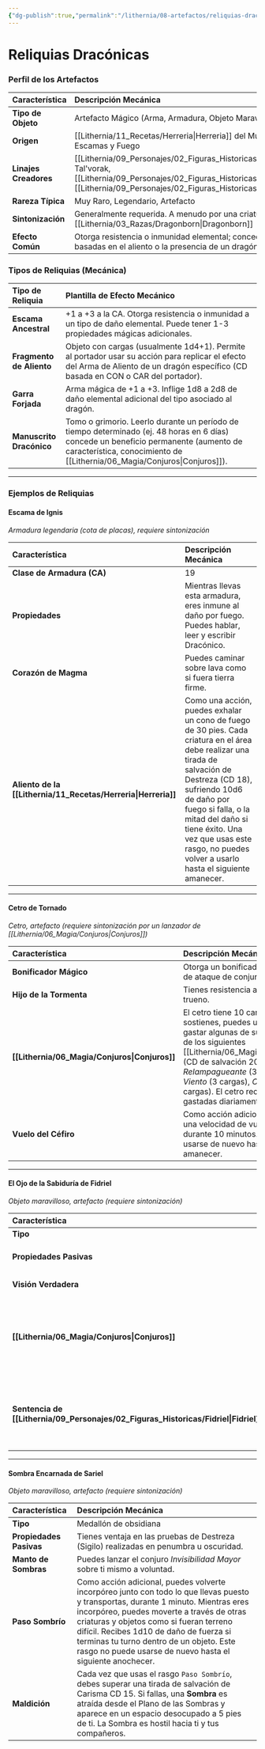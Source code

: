 ```yaml
---
{"dg-publish":true,"permalink":"/lithernia/08-artefactos/reliquias-draconicas/","title":"Reliquias Dracónicas","tags":["lithernia","artefacto","lore"]}
---
```


# Reliquias Dracónicas

### Perfil de los Artefactos

| Característica | Descripción Mecánica |
| :--- | :--- |
| **Tipo de Objeto** | Artefacto Mágico (Arma, Armadura, Objeto Maravilloso) |
| **Origen** | [[Lithernia/11_Recetas/Herreria\|Herreria]] del Mundo, Era de las Escamas y Fuego |
| **Linajes Creadores** | [[Lithernia/09_Personajes/02_Figuras_Historicas/Ignis\|Ignis]], Tal'vorak, [[Lithernia/09_Personajes/02_Figuras_Historicas/Fidriel\|Fidriel]], [[Lithernia/09_Personajes/02_Figuras_Historicas/Sariel\|Sariel]] |
| **Rareza Típica** | Muy Raro, Legendario, Artefacto |
| **Sintonización** | Generalmente requerida. A menudo por una criatura con [[Lithernia/03_Razas/Dragonborn\|Dragonborn]]|ascendencia dracónica]] o una clase específica. |
| **Efecto Común** | Otorga resistencia o inmunidad elemental; concede habilidades basadas en el aliento o la presencia de un dragón. |

### Tipos de Reliquias (Mecánica)

| Tipo de Reliquia | Plantilla de Efecto Mecánico |
| :--- | :--- |
| **Escama Ancestral** | +1 a +3 a la CA. Otorga resistencia o inmunidad a un tipo de daño elemental. Puede tener 1-3 propiedades mágicas adicionales. |
| **Fragmento de Aliento** | Objeto con cargas (usualmente 1d4+1). Permite al portador usar su acción para replicar el efecto del Arma de Aliento de un dragón específico (CD basada en CON o CAR del portador). |
| **Garra Forjada** | Arma mágica de +1 a +3. Inflige 1d8 a 2d8 de daño elemental adicional del tipo asociado al dragón. |
| **Manuscrito Dracónico** | Tomo o grimorio. Leerlo durante un período de tiempo determinado (ej. 48 horas en 6 días) concede un beneficio permanente (aumento de característica, conocimiento de [[Lithernia/06_Magia/Conjuros\|Conjuros]]). |

---
### Ejemplos de Reliquias

#### Escama de Ignis
*Armadura legendaria (cota de placas), requiere sintonización*

| Característica | Descripción Mecánica |
| :--- | :--- |
| **Clase de Armadura (CA)** | 19 |
| **Propiedades** | Mientras llevas esta armadura, eres inmune al daño por fuego. Puedes hablar, leer y escribir Dracónico. |
| **Corazón de Magma** | Puedes caminar sobre lava como si fuera tierra firme. |
| **Aliento de la [[Lithernia/11_Recetas/Herreria\|Herreria]]** | Como una acción, puedes exhalar un cono de fuego de 30 pies. Cada criatura en el área debe realizar una tirada de salvación de Destreza (CD 18), sufriendo 10d6 de daño por fuego si falla, o la mitad del daño si tiene éxito. Una vez que usas este rasgo, no puedes volver a usarlo hasta el siguiente amanecer. |

---
#### Cetro de Tornado
*Cetro, artefacto (requiere sintonización por un lanzador de [[Lithernia/06_Magia/Conjuros\|Conjuros]])*

| Característica | Descripción Mecánica |
| :--- | :--- |
| **Bonificador Mágico** | Otorga un bonificador de +3 a las tiradas de ataque de conjuro. |
| **Hijo de la Tormenta** | Tienes resistencia al daño por rayo y trueno. |
| **[[Lithernia/06_Magia/Conjuros\|Conjuros]]** | El cetro tiene 10 cargas. Mientras lo sostienes, puedes usar una acción para gastar algunas de sus cargas y lanzar uno de los siguientes [[Lithernia/06_Magia/Conjuros\|Conjuros]] (CD de salvación 20): *Rayo Relampagueante* (3 cargas), *Muro de Viento* (3 cargas), *Controlar el Clima* (8 cargas). El cetro recupera 1d6 + 4 cargas gastadas diariamente al amanecer. |
| **Vuelo del Céfiro** | Como acción adicional, puedes obtener una velocidad de vuelo de 60 pies durante 10 minutos. Este rasgo no puede usarse de nuevo hasta el siguiente amanecer. |

---
#### El Ojo de la Sabiduría de Fidriel
*Objeto maravilloso, artefacto (requiere sintonización)*

| Característica | Descripción Mecánica |
| :--- | :--- |
| **Tipo** | Amuleto |
| **Propiedades Pasivas** | Tu puntuación de Sabiduría aumenta en 2, hasta un máximo de 24. Tienes ventaja en las tiradas de salvación contra ser encantado o asustado. |
| **Visión Verdadera** | Mientras llevas el amuleto, tienes visión verdadera en un radio de 60 pies. |
| **[[Lithernia/06_Magia/Conjuros\|Conjuros]]** | Puedes lanzar los siguientes [[Lithernia/06_Magia/Conjuros\|Conjuros]] sin necesidad de componentes materiales: *Detectar Magia* (a voluntad), *Detectar Pensamientos* (a voluntad, CD de salvación de Sabiduría 18), *Conocimiento de [[Lithernia/09_Personajes/Leyendas\|Leyendas]]* (1 vez al día). |
| **Sentencia de [[Lithernia/09_Personajes/02_Figuras_Historicas/Fidriel\|Fidriel]]** | Como reacción cuando una criatura que puedes ver a 60 pies de ti lanza un conjuro, puedes forzarla a hacer una tirada de salvación de Inteligencia CD 18. Si falla, el conjuro no tiene efecto y el lanzador sufre 5d6 de daño psíquico. Este rasgo no puede usarse de nuevo hasta el siguiente amanecer. |

---
#### Sombra Encarnada de Sariel
*Objeto maravilloso, artefacto (requiere sintonización)*

| Característica | Descripción Mecánica |
| :--- | :--- |
| **Tipo** | Medallón de obsidiana |
| **Propiedades Pasivas** | Tienes ventaja en las pruebas de Destreza (Sigilo) realizadas en penumbra u oscuridad. |
| **Manto de Sombras** | Puedes lanzar el conjuro *Invisibilidad Mayor* sobre ti mismo a voluntad. |
| **Paso Sombrío** | Como acción adicional, puedes volverte incorpóreo junto con todo lo que llevas puesto y transportas, durante 1 minuto. Mientras eres incorpóreo, puedes moverte a través de otras criaturas y objetos como si fueran terreno difícil. Recibes 1d10 de daño de fuerza si terminas tu turno dentro de un objeto. Este rasgo no puede usarse de nuevo hasta el siguiente anochecer. |
| **Maldición** | Cada vez que usas el rasgo `Paso Sombrío`, debes superar una tirada de salvación de Carisma CD 15. Si fallas, una **Sombra** es atraída desde el Plano de las Sombras y aparece en un espacio desocupado a 5 pies de ti. La Sombra es hostil hacia ti y tus compañeros. |
